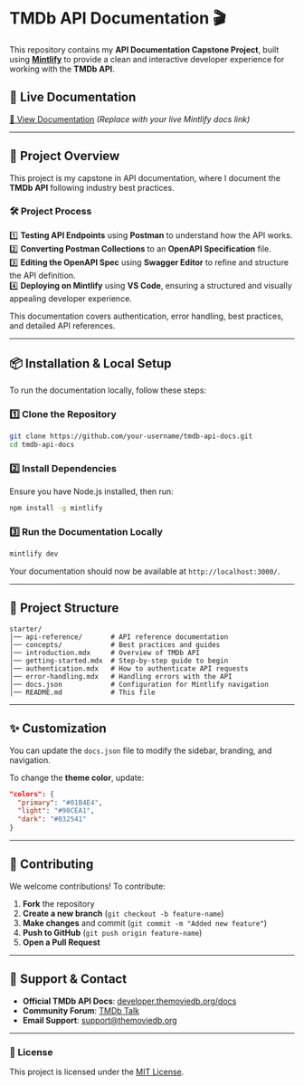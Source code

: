 # **TMDb API Documentation** 🎬  

This repository contains my **API Documentation Capstone Project**, built using **[Mintlify](https://mintlify.com/)** to provide a clean and interactive developer experience for working with the **TMDb API**.  

## 🚀 **Live Documentation**  
[🔗 View Documentation](#) _(Replace with your live Mintlify docs link)_

---

## 📖 **Project Overview**  
This project is my capstone in API documentation, where I document the **TMDb API** following industry best practices.  

### 🛠 **Project Process**  
1️⃣ **Testing API Endpoints** using **Postman** to understand how the API works.  
2️⃣ **Converting Postman Collections** to an **OpenAPI Specification** file.  
3️⃣ **Editing the OpenAPI Spec** using **Swagger Editor** to refine and structure the API definition.  
4️⃣ **Deploying on Mintlify** using **VS Code**, ensuring a structured and visually appealing developer experience.  

This documentation covers authentication, error handling, best practices, and detailed API references.

---

## 📦 **Installation & Local Setup**  
To run the documentation locally, follow these steps:

### 1️⃣ **Clone the Repository**  
```bash
git clone https://github.com/your-username/tmdb-api-docs.git
cd tmdb-api-docs
```

### 2️⃣ **Install Dependencies**  
Ensure you have Node.js installed, then run:  
```bash
npm install -g mintlify
```

### 3️⃣ **Run the Documentation Locally**  
```bash
mintlify dev
```
Your documentation should now be available at `http://localhost:3000/`.

---

## 📂 **Project Structure**  
```plaintext
starter/
│── api-reference/       # API reference documentation
│── concepts/            # Best practices and guides
│── introduction.mdx     # Overview of TMDb API
│── getting-started.mdx  # Step-by-step guide to begin
│── authentication.mdx   # How to authenticate API requests
│── error-handling.mdx   # Handling errors with the API
│── docs.json            # Configuration for Mintlify navigation
│── README.md            # This file
```

---

## ✨ **Customization**  
You can update the `docs.json` file to modify the sidebar, branding, and navigation.  

To change the **theme color**, update:  
```json
"colors": {
  "primary": "#01B4E4",
  "light": "#90CEA1",
  "dark": "#032541"
}
```

---

## 🤝 **Contributing**  
We welcome contributions! To contribute:  
1. **Fork** the repository  
2. **Create a new branch** (`git checkout -b feature-name`)  
3. **Make changes** and commit (`git commit -m "Added new feature"`)  
4. **Push to GitHub** (`git push origin feature-name`)  
5. **Open a Pull Request**  

---

## 📩 **Support & Contact**  
- **Official TMDb API Docs**: [developer.themoviedb.org/docs](https://developer.themoviedb.org/docs)  
- **Community Forum**: [TMDb Talk](https://www.themoviedb.org/talk)  
- **Email Support**: [support@themoviedb.org](mailto:support@themoviedb.org)  

---

### **📜 License**  
This project is licensed under the [MIT License](LICENSE).